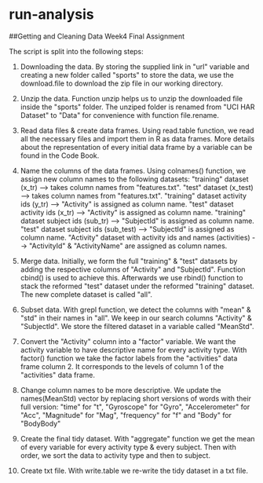 # run-analysis
##Getting and Cleaning Data Week4 Final Assignment

The script is split into the following steps:

1. Downloading the data.
By storing the supplied link in "url" variable and creating a new folder called "sports"
to store the data, we use the download.file to download the zip file in our working
directory.

2. Unzip the data.
Function unzip helps us to unzip the downloaded file inside the "sports" folder.
The unziped folder is renamed from "UCI HAR Dataset" to "Data" for convenience with function
file.rename.

3. Read data files & create data frames.
Using read.table function, we read all the necessary files and import them in R as data frames.
More details about the representation of every initial data frame by a variable can be found
in the Code Book.

4. Name the columns of the data frames.
Using colnames() function, we assign new column names to the following datasets:
"training" dataset (x_tr) --> takes column names from "features.txt".
"test" dataset (x_test) --> takes column names from "features.txt".
"training" dataset activity ids (y_tr) --> "Activity" is assigned as column name.
"test" dataset activity ids (x_tr) --> "Activity" is assigned as column name.
"training" dataset subject ids (sub_tr) --> "SubjectId" is assigned as column name.
"test" dataset subject ids (sub_test) --> "SubjectId" is assigned as column name.
"Activity" dataset with activity ids and names (activities) --> "ActivityId" & "ActivityName" are assigned
as column names.

5. Merge data.
Initially, we form the full "training" & "test" datasets by adding the respective columns of "Activity"
and "SubjectId". Function cbind() is used to achieve this.
Afterwards we use rbind() function to stack the reformed "test" dataset under
the reformed "training" dataset.
The new complete dataset is called "all".

6. Subset data.
With grepl function, we detect the columns with "mean" & "std" in their names in "all". We keep
in our search columns "Activity" & "SubjectId". We store the filtered dataset in a variable
called "MeanStd".

7. Convert the "Activity" column into a "factor" variable.
We want the activity variable to have descriptive name for every activity type.
With factor() function we take the factor labels from the "activities" data frame column 2.
It corresponds to the levels of column 1 of the "activities" data frame.

8. Change column names to be more descriptive.
We update the names(MeanStd) vector by replacing short versions of words with their full version:
"time" for "t", "Gyroscope" for "Gyro", "Accelerometer" for "Acc", "Magnitude" for "Mag",
"frequency" for "f" and "Body" for "BodyBody"

9. Create the final tidy dataset.
With "aggregate" function we get the mean of every variable for every activity type & every subject.
Then with order, we sort the data to activity type and then to subject.

10. Create txt file.
With write.table we re-write the tidy dataset in a txt file.

